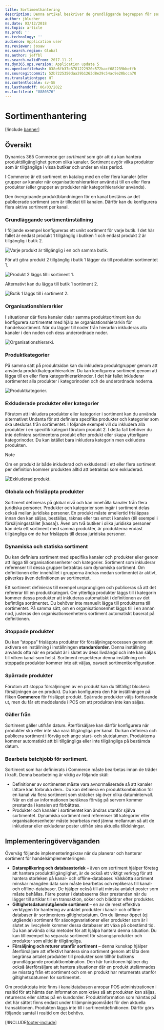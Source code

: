 ```yaml
---
title: Sortimenthantering
description: Denna artikel beskriver de grundläggande begreppen för sortimenthantering i Dynamics 365 Commerce och ger överväganden för genomförande av projektet.
author: jblucher
ms.date: 03/12/2018
ms.topic: article
ms.prod: ''
ms.technology: ''
audience: Application user
ms.reviewer: josaw
ms.search.region: Global
ms.author: jeffbl
ms.search.validFrom: 2017-11-21
ms.dyn365.ops.version: Application update 5
ms.openlocfilehash: 038e6fb37e8781222920c572bacf682239bbeffb
ms.sourcegitcommit: 52b7225350daa29b1263d8e29c54ac9e20bcca70
ms.translationtype: HT
ms.contentlocale: sv-SE
ms.lasthandoff: 06/03/2022
ms.locfileid: "8880376"
---
```

# <a name="assortment-management"></a>Sortimenthantering

[!include [banner](../includes/banner.md)]

## <a name="overview"></a>Översikt

Dynamics 365 Commerce ger *sortiment* som gör att du kan hantera produkttillgänglighet genom olika kanaler. Sortiment avgör vilka produkter som är tillgängliga i vissa butiker och under en viss period.

I Commerce är ett sortiment en katalog med en eller flera kanaler (eller grupper av kanaler när organisationshierarkier används) till en eller flera produkter (eller grupper av produkter när kategorihierarkier används).

Den övergripande produktblandningen för en kanal bestäms av det publicerade sortiment som är tilldelat till kanalen. Därför kan du konfigurera flera aktiva sortiment per kanal.

### <a name="basic-assortment-setup"></a>Grundläggande sortimentinställning

I följande exempel konfigureras ett unikt sortiment för varje butik. I det här fallet är endast produkt 1 tillgänglig i butiken 1 och endast produkt 2 är tillgänglig i butik 2.

![Varje produkt är tillgänglig i en och samma butik.](./media/Managing-assortments-figure1.png)

För att göra produkt 2 tillgänglig i butik 1 lägger du till produkten sortimentet 1.

![Produkt 2 läggs till i sortiment 1.](./media/Managing-assortments-figure2.png)

Alternativt kan du lägga till butik 1 sortiment 2.

![Butik 1 läggs till i sortiment 2.](./media/Managing-assortments-figure3.png)

### <a name="organization-hierarchies"></a>Organisationshierarkier

I situationer där flera kanaler delar samma produktsortiment kan du konfigurera sortimentet med hjälp av organisationshierarkin för handelssortiment. När du lägger till noder från hierarkin inkluderas alla kanaler i den noden och dess underordnade noder.

![Organisationshierarki.](./media/Managing-assortments-figure4.png)

### <a name="product-categories"></a>Produktkategorier

På samma sätt på produktsidan kan du inkludera produktgrupper genom att använda produktkategorihierarkier. Du kan konfigurera sortiment genom att lägga till en eller flera kategorihierarkinoder. I det här fallet inkluderar sortimentet alla produkter i kategorinoden och de underordnade noderna.

![Produktkategorier.](./media/Managing-assortments-figure5.png)

### <a name="excluded-products-or-categories"></a>Exkluderade produkter eller kategorier

Förutom att inkludera produkter eller kategorier i sortiment kan du använda alternativet Undanta för att definiera specifika produkter och kategorier som ska uteslutas från sortimentet. I följande exempel vill du inkludera alla produkter i en specifik kategori förutom produkt 2. I detta fall behöver du inte definiera sortimentens produkt efter produkt eller skapa ytterligare kategorinoder. Du kan istället bara inkludera kategorin men exkludera produkten.

> [!NOTE]
> Om en produkt är både inkluderad och exkluderad i ett eller flera sortiment per definition kommer produkten alltid att betraktas som exkluderad.

![Exkluderad produkt.](./media/Managing-assortments-figure6.png)

### <a name="global-and-released-products"></a>Globala och frisläppta produkter

Sortiment definieras på global nivå och kan innehålla kanaler från flera juridiska personer. Produkter och kategorier som ingår i sortiment delas också mellan juridiska personer. En produkt måste emellertid frisläppas innan den kan säljas, beställas, räknas eller tas emot i kanalen (till exempel i försäljningsstället \[kassa\]). Även om två butiker i olika juridiska personer kan dela ett sortiment med samma produkter, är produkterna endast tillgängliga om de har frisläppts till dessa juridiska personer.

### <a name="dynamic-and-static-assortments"></a>Dynamiska och statiska sortiment

Du kan definiera sortiment med specifika kanaler och produkter eller genom att lägga till organisationsenheter och kategorier. Sortiment som inkluderar referenser till dessa grupper betraktas som dynamiska sortiment. Om definitionen eller innehållet i grupperna ändras medan sortimentet är aktivt, påverkas även definitionen av sortimentet.

Ett sortiment definieras till exempel ursprungligen och publiceras så att det refererar till en produktkategori. Om ytterliga produkter läggs till i kategorin kommer dessa produkter att inkluderas automatiskt i definitionen av det befintliga sortimentet. Du behöver inte manuellt lägga till produkterna till sortimentet. På samma sätt, om en organisationsenhet läggs till i en annan nod, justeras den organisationsenhetens sortiment automatiskt baserat på definitionen.

### <a name="stopped-products"></a>Stoppade produkter

Du kan ”stoppa” frisläppta produkter för försäljningsprocessen genom att aktivera en inställning i inställningen **standardorder**. Denna inställning används ofta när en produkt är i slutet av dess livslängd och inte kan säljas till vilken kanal som helst. Sortiment respekterar denna inställning och stoppade produkter kommer inte att väljas, oavsett sortimentkonfiguration.

### <a name="blocked-products"></a>Spärrade produkter

Förutom att stoppa försäljningen av en produkt kan du tillfälligt blockera försäljningen av en produkt. Du kan konfigurera den här inställningen på fliken **Commerce** för frisläppt produkt. Spärrade produkter väljs fortfarande ut, men du får ett meddelande i POS om att produkten inte kan säljas.

### <a name="date-effectivity"></a>Gäller från

Sortiment gäller utifrån datum. Återförsäljare kan därför konfigurera när produkter ska eller inte ska vara tillgängliga per kanal. Du kan definiera och publicera sortiment i förväg och ange start- och slutdatumen. Produkterna kommer automatiskt att bli tillgängliga eller inte tillgängliga på bestämda datum.

### <a name="process-assortments-batch-job"></a>Bearbeta batchjobb för sortiment.

Sortiment som har definierats i Commerce måste bearbetas innan de träder i kraft. Denna bearbetning är viktig av följande skäl:

- Definitioner av sortimentet måste vara avnormaliserade så att kanaler lättare kan förbruka dem.. Du kan definiera en produktkombination för en kanal via flera sortiment som sträcker sig över olika datumintervall. När en del av informationen beräknas förväg på servern kommer prestanda i kanalen att förbättras.
- Produkter och kanaler i sortimentet kan ändras utanför själva sortimentet. Dynamiska sortiment med referenser till kategorier eller organisationsenheter måste bearbetas med jämna mellanrum så att de inkluderar eller exkluderar poster utifrån sina aktuella tilldelningar.

## <a name="implementation-considerations"></a>Implementeringöverväganden

Överväg följande implementeringskrav när du planerar och hanterar sortiment för handelsimplementeringen:

- **Datareplikering och databasstorlek** – även om sortiment hjälper företag att hantera produkttillgänglighet, är de också ett viktigt verktyg för att hantera storleken på kanal- och offline-databaser. Välskötta sortiment minskar mängden data som måste bearbetas och replikeras till kanal- och offline-databaser. De hjälper också till att minska antalet poster som måste behållas. Färre poster i databaserna ökar prestandan när du lägger till artiklar till en transaktion, söker och bläddrar efter produkter.
- **Giltighetsdatum/utgående sortiment** – en av de mest effektiva verktygen för hantering av antalet produkter i kanal- och offline-databaser är sortimentens giltighetsdatum. Om du lämnar öppet (ej utgående) sortiment för säsongsvariationer eller produkter som är i slutet av livscykeln kommer dessa databaser att växa på obestämd tid. Du kan använda olika metoder för att hjälpa hantera denna situation. Du kan till exempel ha separata sortiment för säsongsprodukter och produkter som alltid är tillgängliga.
- **Försäljning och returer utanför sortiment** – denna kunskap hjälper återförsäljare att effektivt hantera sina sortiment genom att låta dem begränsa antalet produkter till produkter som tillhör butikens grundläggande produktkombination. Den här funktionen hjälper dig också återförsäljare att hantera situationer där en produkt utelämnades av misstag från ett sortiment och om en produkt har returnerats utanför giltighetsdatumen för sortimentet.

Om produktdata inte finns i kanaldatabasen anropar POS administrationen i realtid för att hämta den information som krävs så att produkten kan säljas, returneras eller sättas på en kundorder. Produktinformation som hämtas på det här sättet finns endast under tillämpningsområdet för den aktuella transaktionen. Produkten läggs inte till i sortimentdefinitionen. Därför görs följande samtal i realtid om det behövs.


[!INCLUDE[footer-include](../includes/footer-banner.md)]